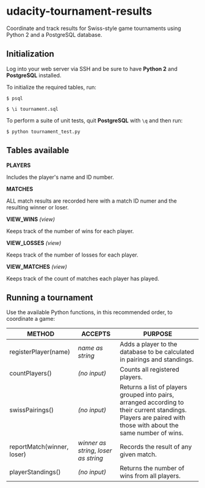 # udacity-tournament-results

Coordinate and track results for Swiss-style game tournaments using Python 2 and a PostgreSQL database.

## Initialization
Log into your web server via SSH and be sure to have **Python 2** and **PostgreSQL** installed.

To initialize the required tables, run:

```
$ psql
```
```
$ \i tournament.sql
```

To perform a suite of unit tests, quit **PostgreSQL** with `\q` and then run:

```
$ python tournament_test.py
```

## Tables available

**PLAYERS**

Includes the player's name and ID number.

**MATCHES**

ALL match results are recorded here with a match ID numer and the resulting winner or loser.

**VIEW_WINS** _(view)_

Keeps track of the number of wins for each player.

**VIEW_LOSSES** _(view)_

Keeps track of the number of losses for each player.

**VIEW_MATCHES** _(view)_

Keeps track of the count of matches each player has played.

## Running a tournament

Use the available Python functions, in this recommended order, to coordinate a game:

METHOD | ACCEPTS | PURPOSE
--- | --- | ---
registerPlayer(name) | _name as string_ | Adds a player to the database to be calculated in pairings and standings.
countPlayers() | _(no input)_ | Counts all registered players.
swissPairings() | _(no input)_ | Returns a list of players grouped into pairs, arranged according to their current standings. Players are paired with those with about the same number of wins.
reportMatch(winner, loser) | _winner as string_, _loser as string_ | Records the result of any given match. 
playerStandings() | _(no input)_ | Returns the number of wins from all players. 

